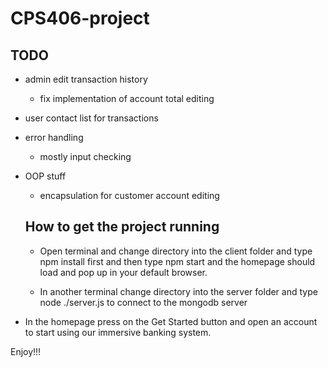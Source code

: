 # CPS406-project

## TODO

- admin edit transaction history
  - fix implementation of account total editing
- user contact list for transactions
- error handling
  - mostly input checking
- OOP stuff
  - encapsulation for customer account editing



  ## How to get the project running

  - Open terminal and change directory into the client folder and type npm install first and then type npm start and the homepage should load and pop up in your default browser.

  - In another terminal change directory into the server folder and type node ./server.js to connect to the mongodb server
 
 - In the homepage press on the Get Started button and open an account to start using our immersive banking system.

 Enjoy!!!
